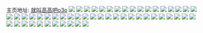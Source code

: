 主页地址: [就叫高高吧o3o](https://weibo.com/u/5799754107) 
![](https://wx4.sinaimg.cn/mw2000/006kvaZ5ly1h996lbv2q1j30u00v443d.jpg) 
![](https://wx4.sinaimg.cn/mw2000/006kvaZ5ly1h976s9rcnjj30u01407d8.jpg) 
![](https://wx4.sinaimg.cn/mw2000/006kvaZ5ly1h976s94cpwj30p60xkn4g.jpg) 
![](https://wx4.sinaimg.cn/mw2000/006kvaZ5ly1h976s8n4jpj30u0140n4j.jpg) 
![](https://wx4.sinaimg.cn/mw2000/006kvaZ5ly1h976sabedcj30u0140dnf.jpg) 
![](https://wx4.sinaimg.cn/mw2000/006kvaZ5ly1h976saqbn2j30u016tdil.jpg) 
![](https://wx4.sinaimg.cn/mw2000/006kvaZ5ly1h975z21k1yj30u0140gv0.jpg) 
![](https://wx4.sinaimg.cn/mw2000/006kvaZ5ly1h975z4ovzyj30u0144wo7.jpg) 
![](https://wx4.sinaimg.cn/mw2000/006kvaZ5ly1h975z9e0bsj30u00u0wis.jpg) 
![](https://wx4.sinaimg.cn/mw2000/006kvaZ5ly1h67lb7niq7j30tt0rc77z.jpg) 
![](https://wx4.sinaimg.cn/mw2000/006kvaZ5ly1h67lb793y0j30wi1ycnox.jpg) 
![](https://wx4.sinaimg.cn/mw2000/006kvaZ5ly1h5o0vd31voj30wi1ycqrq.jpg) 
![](https://wx4.sinaimg.cn/mw2000/006kvaZ5ly1h5o0vc6j0qj30wi1ycnjh.jpg) 
![](https://wx4.sinaimg.cn/mw2000/006kvaZ5ly1h5caf73sm3j32c02c0kjm.jpg) 
![](https://wx4.sinaimg.cn/mw2000/006kvaZ5ly1h5caf97h18j32c02c04qq.jpg) 
![](https://wx4.sinaimg.cn/mw2000/006kvaZ5ly1h4zooqew9lj32c0340npd.jpg) 
![](https://wx4.sinaimg.cn/mw2000/006kvaZ5ly1h4qg12sp92j30u0140n3j.jpg) 
![](https://wx4.sinaimg.cn/mw2000/006kvaZ5ly1h4nukd0ar7j30wi1yc7rh.jpg) 
![](https://wx4.sinaimg.cn/mw2000/006kvaZ5ly1h4nukdlg5kj30wi1yctls.jpg) 
![](https://wx4.sinaimg.cn/mw2000/006kvaZ5ly1h4lz0lywuuj30wi1ycnec.jpg) 
![](https://wx4.sinaimg.cn/mw2000/006kvaZ5ly1h4jncbkol5j33402c0u0y.jpg) 
![](https://wx4.sinaimg.cn/mw2000/006kvaZ5ly1h4h7xx59gbj30u0140wkm.jpg) 
![](https://wx4.sinaimg.cn/mw2000/006kvaZ5ly1h4cli5pbh3j30u01hc7c4.jpg) 
![](https://wx4.sinaimg.cn/mw2000/006kvaZ5gy1h482exvfj9j30u01sy777.jpg) 
![](https://wx4.sinaimg.cn/mw2000/006kvaZ5gy1h4812jnvjfj30u014010u.jpg) 
![](https://wx4.sinaimg.cn/mw2000/006kvaZ5gy1h4812l91k9j30u0140do5.jpg) 
![](https://wx4.sinaimg.cn/mw2000/006kvaZ5gy1h4812lt6z9j30u017awpn.jpg) 
![](https://wx4.sinaimg.cn/mw2000/006kvaZ5gy1h4812mcmybj30u01407eb.jpg) 
![](https://wx4.sinaimg.cn/mw2000/006kvaZ5gy1h4812mvdl3j30u0140n6k.jpg) 
![](https://wx4.sinaimg.cn/mw2000/006kvaZ5gy1h4812nfdh2j30u014049l.jpg) 
![](https://wx4.sinaimg.cn/mw2000/006kvaZ5gy1h46wuv3tjzj31o0280b2a.jpg) 
![](https://wx4.sinaimg.cn/mw2000/006kvaZ5gy1h46wuwb49zj30u01hcaw5.jpg) 
![](https://wx4.sinaimg.cn/mw2000/006kvaZ5ly1h457a3hhalj30u0140wlg.jpg) 
![](https://wx4.sinaimg.cn/mw2000/006kvaZ5ly1h457a43c95j30u0140wnl.jpg) 
![](https://wx4.sinaimg.cn/mw2000/006kvaZ5ly1h438owr8l6j30u0140gte.jpg) 
![](https://wx4.sinaimg.cn/mw2000/006kvaZ5ly1h40k1hcba4j30u0140jy0.jpg) 
![](https://wx4.sinaimg.cn/mw2000/006kvaZ5ly1h40k1gsiogj30u014078f.jpg) 
![](https://wx4.sinaimg.cn/mw2000/006kvaZ5ly1h3x3s6fuwpj30u01sygx0.jpg) 
![](https://wx4.sinaimg.cn/mw2000/006kvaZ5ly1h3w8vnts9ij32c0340hdu.jpg) 
![](https://wx4.sinaimg.cn/mw2000/006kvaZ5ly1h3pk8fs27aj30u01syjwu.jpg) 
![](https://wx4.sinaimg.cn/mw2000/006kvaZ5ly1h3jpd2ue1cj31400u0wlb.jpg) 
![](https://wx4.sinaimg.cn/mw2000/006kvaZ5ly1h3aerkxs9ej30u0140dme.jpg) 
![](https://wx4.sinaimg.cn/mw2000/006kvaZ5ly1h3aerlxltlj30u0140qal.jpg) 
![](https://wx4.sinaimg.cn/mw2000/006kvaZ5ly1h363alj3rrj30u0140qda.jpg) 
![](https://wx4.sinaimg.cn/mw2000/006kvaZ5ly1h363am3jrcj30u0140afb.jpg) 
![](https://wx4.sinaimg.cn/mw2000/006kvaZ5ly1h363apb7jkj30u01vkh1j.jpg) 
![](https://wx4.sinaimg.cn/mw2000/006kvaZ5ly1h363ano874j30u014045t.jpg) 
![](https://wx4.sinaimg.cn/mw2000/006kvaZ5ly1h363aocumej30u0140tf6.jpg) 
![](https://wx4.sinaimg.cn/mw2000/006kvaZ5ly1h363amn2w5j30u0140dku.jpg) 
![](https://wx4.sinaimg.cn/mw2000/006kvaZ5ly1h140ewngqsj30u0140dl6.jpg) 
![](https://wx4.sinaimg.cn/mw2000/006kvaZ5ly1h0c766beg0j31400u0aml.jpg) 
![](https://wx4.sinaimg.cn/mw2000/006kvaZ5ly1g9zz9cwbd8j31400u0dt7.jpg) 
![](https://wx4.sinaimg.cn/mw2000/006kvaZ5ly1g9lt3fuh43j31400u0n3u.jpg) 
